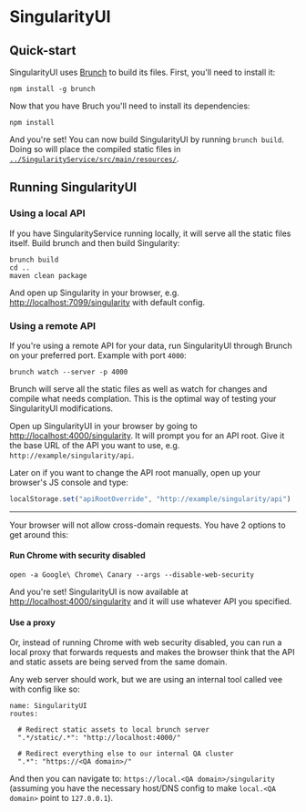 # SingularityUI

## Quick-start

SingularityUI uses [Brunch](http://brunch.io/) to build its files. First, you'll need to install it:

```shell
npm install -g brunch
```

Now that you have Bruch you'll need to install its dependencies:

```shell
npm install
```

And you're set! You can now build SingularityUI by running `brunch build`. Doing so will place the compiled static files in [`../SingularityService/src/main/resources/`](../SingularityService/src/main/resources/).

## Running SingularityUI

### Using a local API

If you have SingularityService running locally, it will serve all the static files itself. Build brunch and then build Singularity:

```shell
brunch build
cd ..
maven clean package
```

And open up Singularity in your browser, e.g. [http://localhost:7099/singularity](http://localhost:7099/singularity) with default config.

### Using a remote API

If you're using a remote API for your data, run SingularityUI through Brunch on your preferred port. Example with port `4000`:

```shell
brunch watch --server -p 4000
```

Brunch will serve all the static files as well as watch for changes and compile what needs complation. This is the optimal way of testing your SingularityUI modifications.

Open up SingularityUI in your browser by going to [http://localhost:4000/singularity](http://localhost:4000/singularity). It will prompt you for an API root. Give it the base URL of the API you want to use, e.g. `http://example/singularity/api`.

Later on if you want to change the API root manually, open up your browser's JS console and type:

```javascript
localStorage.set("apiRootOverride", "http://example/singularity/api")
```

----

Your browser will not allow cross-domain requests. You have 2 options to get around this:

#### Run Chrome with security disabled

```shell
open -a Google\ Chrome\ Canary --args --disable-web-security
```

And you're set! SingularityUI is now available at [http://localhost:4000/singularity](http://localhost:4000/singularity) and it will use whatever API you specified.

#### Use a proxy

Or, instead of running Chrome with web security disabled, you can run a local proxy that forwards requests and makes the browser think that the API and static assets are being served from the same domain.

Any web server should work, but we are using an internal tool called vee with config like so:

```
name: SingularityUI
routes:

  # Redirect static assets to local brunch server
  ".*/static/.*": "http://localhost:4000/"

  # Redirect everything else to our internal QA cluster
  ".*": "https://<QA domain>/"
```

And then you can navigate to: `https://local.<QA domain>/singularity` (assuming you have the necessary host/DNS config to make `local.<QA domain>` point to `127.0.0.1`).
